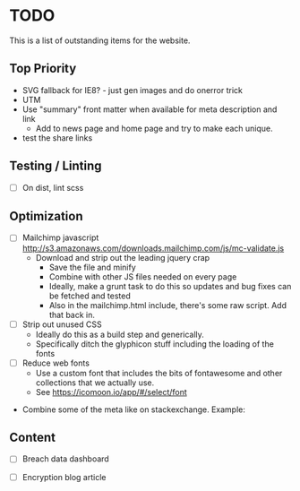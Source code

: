 # TODO

This is a list of outstanding items for the website.

## Top Priority

- SVG fallback for IE8?  - just gen images and do onerror trick
- UTM
- Use "summary" front matter when available for meta description and link
  - Add to news page and home page and try to make each unique.
- test the share links

## Testing / Linting

- [ ] On dist, lint scss


## Optimization

- [ ] Mailchimp javascript http://s3.amazonaws.com/downloads.mailchimp.com/js/mc-validate.js
    - Download and strip out the leading jquery crap
        - Save the file and minify
        - Combine with other JS files needed on every page
        - Ideally, make a grunt task to do this so updates and bug fixes can be fetched and tested
        - Also in the mailchimp.html include, there's some raw script.  Add that back in.
- [ ] Strip out unused CSS
    - Ideally do this as a build step and generically.
    - Specifically ditch the glyphicon stuff including the loading of the fonts
- [ ] Reduce web fonts
    - Use a custom font that includes the bits of fontawesome and other collections that we actually use.
    - See https://icomoon.io/app/#/select/font
- Combine some of the meta like on stackexchange.  Example:

    <meta name="twitter:description" property="og:description" itemprop="description" content="It ..." />

## Content

- [ ] Breach data dashboard
- [ ] Encryption blog article

